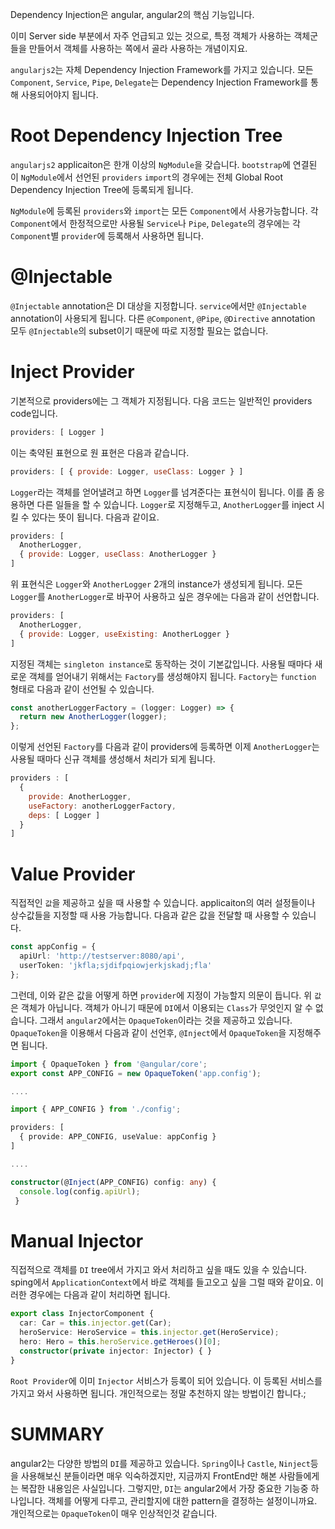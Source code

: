 Dependency Injection은 angular, angular2의 핵심 기능입니다. 

이미 Server side 부분에서 자주 언급되고 있는 것으로, 특정 객체가 사용하는 객체군들을 만들어서 객체를 사용하는 쪽에서 골라 사용하는 개념이지요. 


`angularjs2`는 자체 Dependency Injection Framework를 가지고 있습니다. 모든 `Component`, `Service`, `Pipe`, `Delegate`는 Dependency Injection Framework를 통해 사용되어야지 됩니다.

# Root Dependency Injection Tree

`angularjs2` applicaiton은 한개 이상의 `NgModule`을 갖습니다. `bootstrap`에 연결된 이 `NgModule`에서 선언된 `providers` `import`의 경우에는 전체 Global Root Dependency Injection Tree에 등록되게 됩니다. 

`NgModule`에 등록된 `providers`와 `import`는 모든 `Component`에서 사용가능합니다. 각 `Component`에서 한정적으로만 사용될 `Service`나 `Pipe`, `Delegate`의 경우에는 각 `Component`별 `provider`에 등록해서 사용하면 됩니다.


# @Injectable

`@Injectable` annotation은 DI 대상을 지정합니다. `service`에서만 `@Injectable` annotation이 사용되게 됩니다. 다른 `@Component`, `@Pipe`, `@Directive` annotation 모두 `@Injectable`의 subset이기 때문에 따로 지정할 필요는 없습니다.

# Inject Provider

기본적으로 providers에는 그 객체가 지정됩니다. 다음 코드는 일반적인 providers code입니다.
```js
providers: [ Logger ]
``` 

이는 축약된 표현으로 원 표현은 다음과 같습니다.
```js
providers: [ { provide: Logger, useClass: Logger } ]
``` 

`Logger`라는 객체를 얻어낼려고 하면 `Logger`를 넘겨준다는 표현식이 됩니다. 이를 좀 응용하면 다른 일들을 할 수 있습니다. `Logger`로 지정해두고, `AnotherLogger`를 inject 시킬 수 있다는 뜻이 됩니다. 다음과 같이요.
```js
providers: [
  AnotherLogger, 
  { provide: Logger, useClass: AnotherLogger } 
]
```

위 표현식은 `Logger`와 `AnotherLogger` 2개의 instance가 생성되게 됩니다. 모든 `Logger`를 `AnotherLogger`로 바꾸어 사용하고 싶은 경우에는 다음과 같이 선언합니다.
```js
providers: [
  AnotherLogger, 
  { provide: Logger, useExisting: AnotherLogger } 
]
```

지정된 객체는 `singleton instance`로 동작하는 것이 기본값입니다. 사용될 때마다 새로운 객체를 얻어내기 위해서는 `Factory`를 생성해야지 됩니다. `Factory`는 `function` 형태로 다음과 같이 선언될 수 있습니다.

```ts
const anotherLoggerFactory = (logger: Logger) => {
  return new AnotherLogger(logger); 
}; 
```  

이렇게 선언된 `Factory`를 다음과 같이 providers에 등록하면 이제 `AnotherLogger`는 사용될 때마다 신규 객체를 생성해서 처리가 되게 됩니다.

```js
providers : [
  {
    provide: AnotherLogger,
    useFactory: anotherLoggerFactory,
    deps: [ Logger ]
  }
]
```

# Value Provider

직접적인 `값`을 제공하고 싶을 때 사용할 수 있습니다. applicaiton의 여러 설정들이나 상수값들을 지정할 때 사용 가능합니다.
다음과 같은 값을 전달할 때 사용할 수 있습니다.

```ts
const appConfig = {
  apiUrl: 'http://testserver:8080/api',
  userToken: 'jkfla;sjdifpqiowjerkjskadj;fla'
};
```

그런데, 이와 같은 값을 어떻게 하면 `provider`에 지정이 가능할지 의문이 듭니다. 위 `값`은 객체가 아닙니다. 객체가 아니기 때문에 `DI`에서 이용되는 `Class`가 무엇인지 알 수 없습니다. 그래서 `angular2`에서는 `OpaqueToken`이라는 것을 제공하고 있습니다.
`OpaqueToken`을 이용해서 다음과 같이 선언후, `@Inject`에서 `OpaqueToken`을 지정해주면 됩니다.

```ts
import { OpaqueToken } from '@angular/core';
export const APP_CONFIG = new OpaqueToken('app.config');

....

import { APP_CONFIG } from './config';

providers: [
  { provide: APP_CONFIG, useValue: appConfig }
]

....

constructor(@Inject(APP_CONFIG) config: any) {
  console.log(config.apiUrl);
 }
``` 

# Manual Injector

직접적으로 객체를 `DI` tree에서 가지고 와서 처리하고 싶을 때도 있을 수 있습니다. sping에서 `ApplicationContext`에서 바로 객체를 들고오고 싶을 그럴 때와 같이요.
이러한 경우에는 다음과 같이 처리하면 됩니다.

```ts
export class InjectorComponent {
  car: Car = this.injector.get(Car);
  heroService: HeroService = this.injector.get(HeroService);  
  hero: Hero = this.heroService.getHeroes()[0];
  constructor(private injector: Injector) { }
}
```

`Root Provider`에 이미 `Injector` 서비스가 등록이 되어 있습니다. 이 등록된 서비스를 가지고 와서 사용하면 됩니다.
개인적으로는 정말 추천하지 않는 방법이긴 합니다.;

# SUMMARY

angular2는 다양한 방법의 `DI`를 제공하고 있습니다. `Spring`이나 `Castle`, `Ninject`등을 사용해보신 분들이라면 매우 익숙하겠지만, 지금까지 FrontEnd만 해본 사람들에게는 복잡한 내용임은 사실입니다. 그렇지만, `DI`는 angular2에서 가장 중요한 기능중 하나입니다. 객체를 어떻게 다루고, 관리할지에 대한 pattern을 결정하는 설정이니까요. 개인적으로는 `OpaqueToken`이 매우 인상적인것 같습니다. 
